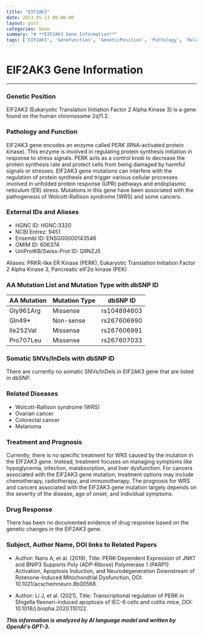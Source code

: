 ```yaml
---
title: "EIF2AK3"
date: 2023-05-13 00:00:00
layout: post
categories: Gene
summary: "# **EIF2AK3 Gene Information**"
tags: ['EIF2AK3', 'GeneFunction', 'GeneticPosition', 'Pathology', 'RelatedDiseases', 'Treatment', 'Prognosis', 'DrugResponse']
---
```


# **EIF2AK3 Gene Information**
---

### **Genetic Position**

EIF2AK3 (Eukaryotic Translation Initiation Factor 2 Alpha Kinase 3) is a gene found on the human chromosome 2q11.2.

### **Pathology and Function**

EIF2AK3 gene encodes an enzyme called PERK (RNA-activated protein kinase). This enzyme is involved in regulating protein synthesis initiation in response to stress signals. PERK acts as a control knob to decrease the protein synthesis rate and protect cells from being damaged by harmful signals or stresses. EIF2AK3 gene mutations can interfere with the regulation of protein synthesis and trigger various cellular processes involved in unfolded protein response (UPR) pathways and endoplasmic reticulum (ER) stress. Mutations in this gene have been associated with the pathogenesis of Wolcott-Rallison syndrome (WRS) and some cancers.

### **External IDs and Aliases**

- HGNC ID: HGNC:3320
- NCBI Entrez: 9451
- Ensembl ID: ENSG00000143546
- OMIM ID: 606374
- UniProtKB/Swiss-Prot ID: Q9NZJ5

Aliases: PRKR-like ER Kinase (PERK), Eukaryotic Translation Initiation Factor 2 Alpha Kinase 3, Pancreatic eIF2α kinase (PEK)

### **AA Mutation List and Mutation Type with dbSNP ID**

|AA Mutation | Mutation Type | dbSNP ID|
|---|---|---|
|Gly961Arg | Missense | rs104894603|
|Gln49* | Non-sense | rs267606990|
|Ile252Val | Missense | rs267606991|
|Pro707Leu | Missense | rs267607033|

### **Somatic SNVs/InDels with dbSNP ID**

There are currently no somatic SNVs/InDels in EIF2AK3 gene that are listed in dbSNP.

### **Related Diseases**

- Wolcott-Rallison syndrome (WRS)
- Ovarian cancer
- Colorectal cancer
- Melanoma 

### **Treatment and Prognosis**

Currently, there is no specific treatment for WRS caused by the mutation in the EIF2AK3 gene. Instead, treatment focuses on managing symptoms like hypoglycemia, infection, malabsorption, and liver dysfunction. For cancers associated with the EIF2AK3 gene mutation, treatment options may include chemotherapy, radiotherapy, and immunotherapy. The prognosis for WRS and cancers associated with the EIF2AK3 gene mutation largely depends on the severity of the disease, age of onset, and individual symptoms.

### **Drug Response**

There has been no documented evidence of drug response based on the genetic changes in the EIF2AK3 gene.

### **Subject, Author Name, DOI links to Related Papers**

- Author: Nans A, et al. (2019), Title: PERK-Dependent Expression of JNK1 and BNIP3 Supports Poly (ADP-Ribose) Polymerase 1 (PARP1) Activation, Apoptosis Induction, and Neurodegeneration Downstream of Rotenone-Induced Mitochondrial Dysfunction, DOI: 10.1021/acschemneuro.8b00568.

- Author: Li J, et al. (2021), Title: Transcriptional regulation of PERK in Shigella flexneri-induced apoptosis of IEC-6 cells and colitis mice, DOI: 10.1016/j.biopha.2020.110122.

**_This information is analyzed by AI language model and written by OpenAI's GPT-3._**
